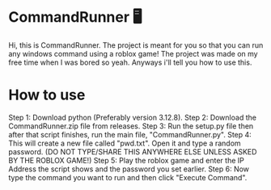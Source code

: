 # CommandRunner 🖥️
Hi, this is CommandRunner. The project is meant for you so that you can run any windows command using a roblox game!
The project was made on my free time when I was bored so yeah. Anyways i'll tell you how to use this.
# How to use
Step 1: Download python (Preferably version 3.12.8).
Step 2: Download the CommandRunner.zip file from releases.
Step 3: Run the setup.py file then after that script finishes, run the main file, "CommandRunner.py".
Step 4: This will create a new file called "pwd.txt". Open it and type a random password. (DO NOT TYPE/SHARE THIS ANYWHERE ELSE UNLESS ASKED BY THE ROBLOX GAME!)
Step 5: Play the roblox game and enter the IP Address the script shows and the password you set earlier.
Step 6: Now type the command you want to run and then click "Execute Command".
